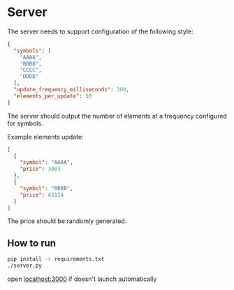 Server
======

The server needs to support configuration of the following style:

```json
{
  "symbols": [
    "AAAA",
    "BBBB",
    "CCCC",
    "DDDD"
  ],
  "update_frequency_milliseconds": 300,
  "elements_per_update": 50
}
```
The server should output the number of elements at a frequency configured for symbols.

Example elements update:

```json
[
  {
    "symbol": "AAAA",
    "price": 3003
  },
  {
    "symbol": "BBBB",
    "price": 43124
  }
]
```
The price should be randomly generated.

## How to run
```sh
pip install -r requirements.txt 
./server.py
```
open [localhost:3000](http://localhost:3000) if doesn't launch automatically
